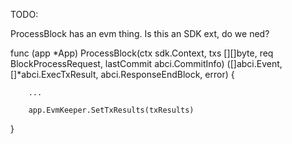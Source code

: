 TODO:

ProcessBlock has an evm thing. Is this an SDK ext, do we ned?

func (app *App) ProcessBlock(ctx sdk.Context, txs [][]byte, req BlockProcessRequest, lastCommit abci.CommitInfo) ([]abci.Event, []*abci.ExecTxResult, abci.ResponseEndBlock, error) {

        ...

    	app.EvmKeeper.SetTxResults(txResults)

}
